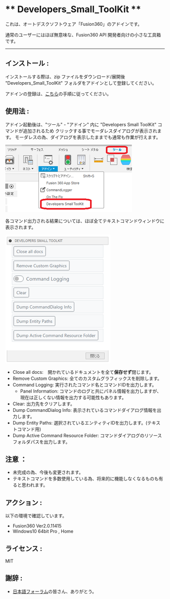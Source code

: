 # ** Developers_Small_ToolKit **

これは、オートデスクソフトウェア「Fusion360」のアドインです。

通常のユーザーにはほぼ無意味な、Fusion360 API 開発者向けの小さな工具箱です。


---

## インストール :

インストールする際は、zip ファイルをダウンロード/展開後 "Developers_Small_ToolKit" フォルダをアドインとして登録してください。

アドインの登録は、[こちら](https://kantoku.hatenablog.com/entry/2021/02/15/161734)の手順に従ってください。

## 使用法 :

アドイン起動後は、"ツール" - "アドイン" 内に "Developers Small ToolKit" コマンドが追加されるため
クリックする事でモーダレスダイアログが表示されます。
モーダレスの為、ダイアログを表示したままでも通常も作業が行えます。

![Alt text](./resources/panel.png)



各コマンド出力される結果については、ほぼ全てテキストコマンドウィンドウに表示されます。

![Alt text](./resources/dialog.png)


- Close all docs:　開かれているドキュメントを全て**保存せず**閉じます。
- Remove Custom Graphics: 全てのカスタムグラフィックスを削除します。
- Command Logging: 実行されたコマンド名とコマンドIDを出力します。
    - Panel Information: コマンドのログと共にパネル情報を出力しますが、現在は正しくない情報を出力する可能性もあります。
- Clear: 出力先をクリアします。
- Dump CommandDialog Info: 表示されているコマンドダイアログ情報を出力します。
- Dump Entity Paths: 選択されているエンティティIDを出力します。(テキストコマンド用)
- Dump Active Command Resource Folder: コマンドダイアログのリソースフォルダパスを出力します。

## 注意 ：

- 未完成の為、今後も変更されます。
- テキストコマンドを多数使用している為、将来的に機能しなくなるものも有ると思われます。

## アクション :

以下の環境で確認しています。

- Fusion360 Ver2.0.11415
- Windows10 64bit Pro , Home

## ライセンス :

MIT

## 謝辞 :

- [日本語フォーラム](https://forums.autodesk.com/t5/fusion-360-ri-ben-yu/bd-p/707)の皆さん、ありがとう。

